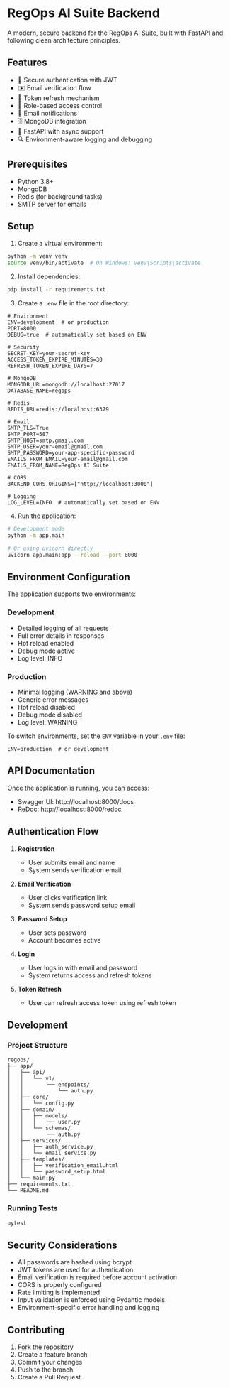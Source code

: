 # RegOps AI Suite Backend

A modern, secure backend for the RegOps AI Suite, built with FastAPI and following clean architecture principles.

## Features

- 🔐 Secure authentication with JWT
- ✉️ Email verification flow
- 🔄 Token refresh mechanism
- 🎯 Role-based access control
- 📧 Email notifications
- 🗄️ MongoDB integration
- 🚀 FastAPI with async support
- 🔍 Environment-aware logging and debugging

## Prerequisites

- Python 3.8+
- MongoDB
- Redis (for background tasks)
- SMTP server for emails

## Setup

1. Create a virtual environment:
```bash
python -m venv venv
source venv/bin/activate  # On Windows: venv\Scripts\activate
```

2. Install dependencies:
```bash
pip install -r requirements.txt
```

3. Create a `.env` file in the root directory:
```env
# Environment
ENV=development  # or production
PORT=8000
DEBUG=true  # automatically set based on ENV

# Security
SECRET_KEY=your-secret-key
ACCESS_TOKEN_EXPIRE_MINUTES=30
REFRESH_TOKEN_EXPIRE_DAYS=7

# MongoDB
MONGODB_URL=mongodb://localhost:27017
DATABASE_NAME=regops

# Redis
REDIS_URL=redis://localhost:6379

# Email
SMTP_TLS=True
SMTP_PORT=587
SMTP_HOST=smtp.gmail.com
SMTP_USER=your-email@gmail.com
SMTP_PASSWORD=your-app-specific-password
EMAILS_FROM_EMAIL=your-email@gmail.com
EMAILS_FROM_NAME=RegOps AI Suite

# CORS
BACKEND_CORS_ORIGINS=["http://localhost:3000"]

# Logging
LOG_LEVEL=INFO  # automatically set based on ENV
```

4. Run the application:
```bash
# Development mode
python -m app.main

# Or using uvicorn directly
uvicorn app.main:app --reload --port 8000
```

## Environment Configuration

The application supports two environments:

### Development
- Detailed logging of all requests
- Full error details in responses
- Hot reload enabled
- Debug mode active
- Log level: INFO

### Production
- Minimal logging (WARNING and above)
- Generic error messages
- Hot reload disabled
- Debug mode disabled
- Log level: WARNING

To switch environments, set the `ENV` variable in your `.env` file:
```env
ENV=production  # or development
```

## API Documentation

Once the application is running, you can access:
- Swagger UI: http://localhost:8000/docs
- ReDoc: http://localhost:8000/redoc

## Authentication Flow

1. **Registration**
   - User submits email and name
   - System sends verification email

2. **Email Verification**
   - User clicks verification link
   - System sends password setup email

3. **Password Setup**
   - User sets password
   - Account becomes active

4. **Login**
   - User logs in with email and password
   - System returns access and refresh tokens

5. **Token Refresh**
   - User can refresh access token using refresh token

## Development

### Project Structure

```
regops/
├── app/
│   ├── api/
│   │   └── v1/
│   │       └── endpoints/
│   │           └── auth.py
│   ├── core/
│   │   └── config.py
│   ├── domain/
│   │   ├── models/
│   │   │   └── user.py
│   │   └── schemas/
│   │       └── auth.py
│   ├── services/
│   │   ├── auth_service.py
│   │   └── email_service.py
│   ├── templates/
│   │   ├── verification_email.html
│   │   └── password_setup.html
│   └── main.py
├── requirements.txt
└── README.md
```

### Running Tests

```bash
pytest
```

## Security Considerations

- All passwords are hashed using bcrypt
- JWT tokens are used for authentication
- Email verification is required before account activation
- CORS is properly configured
- Rate limiting is implemented
- Input validation is enforced using Pydantic models
- Environment-specific error handling and logging

## Contributing

1. Fork the repository
2. Create a feature branch
3. Commit your changes
4. Push to the branch
5. Create a Pull Request 